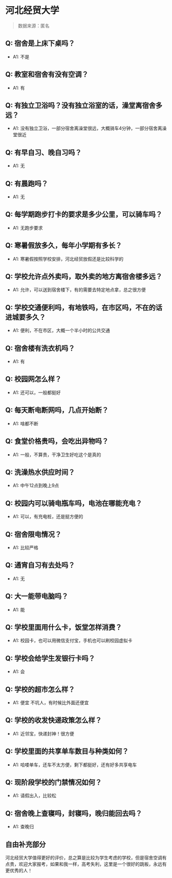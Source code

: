 # 河北经贸大学

> 数据来源：匿名

## Q: 宿舍是上床下桌吗？

- A1: 不是

## Q: 教室和宿舍有没有空调？

- A1: 有

## Q: 有独立卫浴吗？没有独立浴室的话，澡堂离宿舍多远？

- A1: 没有独立卫浴，一部分宿舍离澡堂很远，大概骑车4分钟，一部分宿舍离澡堂很近

## Q: 有早自习、晚自习吗？

- A1: 无

## Q: 有晨跑吗？

- A1: 无

## Q: 每学期跑步打卡的要求是多少公里，可以骑车吗？

- A1: 无跑步要求

## Q: 寒暑假放多久，每年小学期有多长？

- A1: 寒暑假按照学校安排，河北经贸放假还是比较科学的

## Q: 学校允许点外卖吗，取外卖的地方离宿舍楼多远？

- A1: 允许，可以送到宿舍楼下，有的需要去特定地点拿，总之很方便

## Q: 学校交通便利吗，有地铁吗，在市区吗，不在的话进城要多久？

- A1: 便利，不在市区，大概一个半小时的公共交通

## Q: 宿舍楼有洗衣机吗？

- A1: 有

## Q: 校园网怎么样？

- A1: 还可以，一般都挺好

## Q: 每天断电断网吗，几点开始断？

- A1: 啥都不断

## Q: 食堂价格贵吗，会吃出异物吗？

- A1: 一般，不算贵，干净卫生好吃这个是真的

## Q: 洗澡热水供应时间？

- A1: 中午12点到晚上9点

## Q: 校园内可以骑电瓶车吗，电池在哪能充电？

- A1: 可以，有充电桩，还是挺方便的

## Q: 宿舍限电情况？

- A1: 比较严格

## Q: 通宵自习有去处吗？

- A1: 无

## Q: 大一能带电脑吗？

- A1: 能

## Q: 学校里面用什么卡，饭堂怎样消费？

- A1: 校园卡，也可以用微信支付宝，手机也可以刷校园虚拟卡

## Q: 学校会给学生发银行卡吗？

- A1: 会

## Q: 学校的超市怎么样？

- A1: 便宜 不坑人，有时候比外面还便宜

## Q: 学校的收发快递政策怎么样？

- A1: 近邻宝，快递封神！很方便

## Q: 学校里面的共享单车数目与种类如何？

- A1: 哈喽单车，还车不太方便，剩下都挺好，还有好多共享电车

## Q: 现阶段学校的门禁情况如何？

- A1: 请假出入，比较松

## Q: 宿舍晚上查寝吗，封寝吗，晚归能回去吗？

- A1: 查晚归

## 自由补充部分

河北经贸大学值得更好的评价，总之算是比较为学生考虑的学校，但是宿舍空调有点贵，欢迎大家报考，如果和我一样，高考失利，这里是一个很好的跳板，永远有更优秀的人！